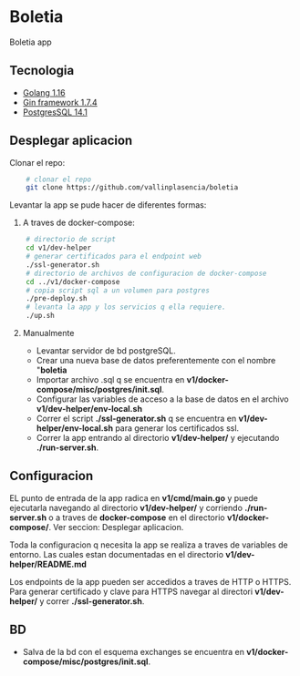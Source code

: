 # Boletia

Boletia app

## Tecnologia

- [Golang 1.16](https://golang.org)
- [Gin framework 1.7.4](https://github.com/gin-gonic/gin)
- [PostgresSQL 14.1](https://www.postgresql.org)

## Desplegar aplicacion

Clonar el repo:
~~~ sh
    # clonar el repo
    git clone https://github.com/vallinplasencia/boletia
~~~
Levantar la app se pude hacer de diferentes formas:
1. A traves de docker-compose:
~~~ sh
    # directorio de script
    cd v1/dev-helper
    # generar certificados para el endpoint web
    ./ssl-generator.sh
    # directorio de archivos de configuracion de docker-compose
    cd ../v1/docker-compose
    # copia script sql a un volumen para postgres
    ./pre-deploy.sh
    # levanta la app y los servicios q ella requiere.
    ./up.sh
~~~
2. Manualmente

    - Levantar servidor de bd postgreSQL.
    - Crear una nueva base de datos preferentemente con el nombre "**boletia**
    - Importar archivo .sql q se encuentra en **v1/docker-compose/misc/postgres/init.sql**.
    - Configurar las variables de acceso a la base de datos en el archivo **v1/dev-helper/env-local.sh**
    - Correr el script **./ssl-generator.sh** q se encuentra en **v1/dev-helper/env-local.sh** para generar los certificados ssl.
    - Correr la app entrando al directorio **v1/dev-helper/** y ejecutando **./run-server.sh**.

## Configuracion

EL punto de entrada de la app radica en **v1/cmd/main.go** y puede ejecutarla navegando al directorio **v1/dev-helper/** y corriendo **./run-server.sh** o a traves de **docker-compose** en el directorio **v1/docker-compose/**. Ver seccion: Desplegar aplicacion.


Toda la configuracion q necesita la app se realiza a traves de variables de entorno. Las cuales estan documentadas en el directorio **v1/dev-helper/README.md**

Los endpoints de la app pueden ser accedidos a traves de HTTP o HTTPS. Para generar certificado y clave para HTTPS navegar al directori **v1/dev-helper/** y correr **./ssl-generator.sh**.

## BD

- Salva de la bd con el esquema exchanges se encuentra en **v1/docker-compose/misc/postgres/init.sql**.